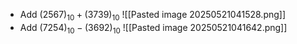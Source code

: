 - Add $(2567)_{10} + (3739)_{10}$
![[Pasted image 20250521041528.png]]
- Add $(7254)_{10} - (3692)_{10}$
![[Pasted image 20250521041642.png]]
